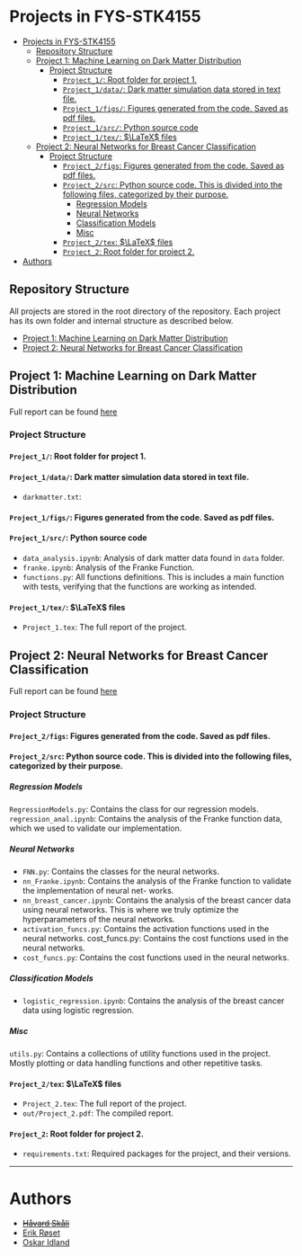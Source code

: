 # Projects in FYS-STK4155
- [Projects in FYS-STK4155](#projects-in-fys-stk4155)
  - [Repository Structure](#repository-structure)
  - [Project 1: Machine Learning on Dark Matter Distribution](#project-1-machine-learning-on-dark-matter-distribution)
    - [Project Structure](#project-structure)
      - [`Project_1/`: Root folder for project 1.](#project_1-root-folder-for-project-1)
      - [`Project_1/data/`: Dark matter simulation data stored in text file.](#project_1data-dark-matter-simulation-data-stored-in-text-file)
      - [`Project_1/figs/`: Figures generated from the code. Saved as pdf files.](#project_1figs-figures-generated-from-the-code-saved-as-pdf-files)
      - [`Project_1/src/`: Python source code](#project_1src-python-source-code)
      - [`Project_1/tex/`: $\LaTeX$ files](#project_1tex-latex-files)
  - [Project 2: Neural Networks for Breast Cancer Classification](#project-2-neural-networks-for-breast-cancer-classification)
    - [Project Structure](#project-structure-1)
      - [`Project_2/figs`: Figures generated from the code. Saved as pdf files.](#project_2figs-figures-generated-from-the-code-saved-as-pdf-files)
      - [`Project_2/src`: Python source code. This is divided into the following files, categorized by their purpose.](#project_2src-python-source-code-this-is-divided-into-the-following-files-categorized-by-their-purpose)
        - [Regression Models](#regression-models)
        - [Neural Networks](#neural-networks)
        - [Classification Models](#classification-models)
        - [Misc](#misc)
      - [`Project_2/tex`: $\LaTeX$ files](#project_2tex-latex-files)
      - [`Project_2`: Root folder for project 2.](#project_2-root-folder-for-project-2)
- [Authors](#authors)

## Repository Structure 
All projects are stored in the root directory of the repository. Each project has its own folder and internal structure as described below. 
- [Project 1: Machine Learning on Dark Matter Distribution](#project-1-machine-learning-on-dark-matter-distribution)
- [Project 2: Neural Networks for Breast Cancer Classification](#project-2-neural-networks-for-breast-cancer-classification)

## Project 1: Machine Learning on Dark Matter Distribution
Full report can be found [here](Project_1/tex/out/Project_1.pdf)
### Project Structure  
#### `Project_1/`: Root folder for project 1.

#### `Project_1/data/`: Dark matter simulation data stored in text file.
- `darkmatter.txt`: 

#### `Project_1/figs/`: Figures generated from the code. Saved as pdf files. 

#### `Project_1/src/`: Python source code 
- `data_analysis.ipynb`: Analysis of dark matter data found in `data` folder. 
- `franke.ipynb`: Analysis of the Franke Function.
- `functions.py`: All functions definitions. This is includes a main function with tests, verifying that the functions are working as intended.
#### `Project_1/tex/`: $\LaTeX$ files
- `Project_1.tex`: The full report of the project. 

## Project 2: Neural Networks for Breast Cancer Classification
Full report can be found [here](Project_2/tex/out/Project2.pdf)
### Project Structure
#### `Project_2/figs`: Figures generated from the code. Saved as pdf files.

#### `Project_2/src`: Python source code. This is divided into the following files, categorized by their purpose. 
##### Regression Models
`RegressionModels.py`: Contains the class for our regression models. 
`regression_anal.ipynb`:  Contains the analysis of the
Franke function data, which we used to validate our implementation.

##### Neural Networks 
- `FNN.py`: Contains the classes for the neural networks.
- `nn_Franke.ipynb`: Contains the analysis of the Franke
function to validate the implementation of neural net-
works.
- `nn_breast_cancer.ipynb`: Contains the analysis of the
breast cancer data using neural networks. This is where
we truly optimize the hyperparameters of the neural networks.
- `activation_funcs.py`: Contains the activation functions used in the neural networks.
cost_funcs.py: Contains the cost functions used in the
neural networks.
- `cost_funcs.py`: Contains the cost functions used in the
neural networks.

##### Classification Models
- `logistic_regression.ipynb`: Contains the analysis of the breast cancer data using logistic regression.

##### Misc
`utils.py`: Contains a collections of utility functions used in the project. Mostly plotting or data handling functions and other repetitive tasks. 

#### `Project_2/tex`: $\LaTeX$ files
- `Project_2.tex`: The full report of the project.
- `out/Project_2.pdf`: The compiled report. 

#### `Project_2`: Root folder for project 2.
- `requirements.txt`: Required packages for the project, and their versions. 

---
# Authors 
- [~~Håvard Skåli~~](@paljettrosa)
- [Erik Røset](@erikroset)
- [Oskar Idland](@Oskar-Idland)